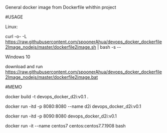 General docker image from Dockerfile whithin project


#USAGE

Linux:

  curl -o- -L https://raw.githubusercontent.com/spoonerAhua/devops_docker_dockerfile2Image_nodejs/master/dockerfile2image.sh | bash -s --



Windows 10

  download and run https://raw.githubusercontent.com/spoonerAhua/devops_docker_dockerfile2Image_nodejs/master/dockerfile2image.bat




#MEMO

docker build -t devops_docker_d2i:v0.1 .

docker run -itd -p 8080:8080 --name d2i devops_docker_d2i:v0.1

docker run -itd -p 8090:8080 devops_docker_d2i:v0.1

docker run -it --name centos7 centos:centos7.7.1908 bash
